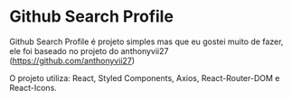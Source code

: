 # Github Search Profile

Github Search Profile é projeto simples mas que eu gostei muito de fazer, ele foi baseado no projeto do anthonyvii27 (https://github.com/anthonyvii27)

O projeto utiliza: React, Styled Components, Axios, React-Router-DOM e React-Icons.
